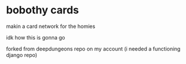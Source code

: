 # bobothy cards

makin a card network for the homies

idk how this is gonna go

forked from deepdungeons repo on my account (i needed a functioning django repo)
